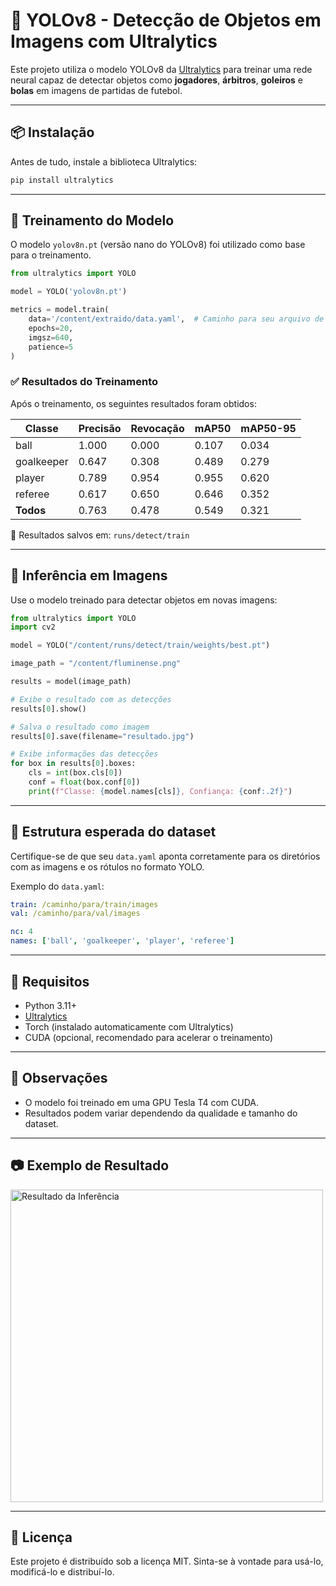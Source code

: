 # 🧠 YOLOv8 - Detecção de Objetos em Imagens com Ultralytics

Este projeto utiliza o modelo YOLOv8 da [Ultralytics](https://github.com/ultralytics/ultralytics) para treinar uma rede neural capaz de detectar objetos como **jogadores**, **árbitros**, **goleiros** e **bolas** em imagens de partidas de futebol.

---

## 📦 Instalação

Antes de tudo, instale a biblioteca Ultralytics:

```bash
pip install ultralytics
```

---

## 🧠 Treinamento do Modelo

O modelo `yolov8n.pt` (versão nano do YOLOv8) foi utilizado como base para o treinamento.

```python
from ultralytics import YOLO

model = YOLO('yolov8n.pt')

metrics = model.train(
    data='/content/extraido/data.yaml',  # Caminho para seu arquivo de configuração de dados
    epochs=20,
    imgsz=640,
    patience=5
)
```

### ✅ Resultados do Treinamento

Após o treinamento, os seguintes resultados foram obtidos:

| Classe      | Precisão | Revocação | mAP50 | mAP50-95 |
|-------------|----------|-----------|-------|----------|
| ball        | 1.000    | 0.000     | 0.107 | 0.034    |
| goalkeeper  | 0.647    | 0.308     | 0.489 | 0.279    |
| player      | 0.789    | 0.954     | 0.955 | 0.620    |
| referee     | 0.617    | 0.650     | 0.646 | 0.352    |
| **Todos**   | 0.763    | 0.478     | 0.549 | 0.321    |

📂 Resultados salvos em: `runs/detect/train`

---

## 📸 Inferência em Imagens

Use o modelo treinado para detectar objetos em novas imagens:

```python
from ultralytics import YOLO
import cv2

model = YOLO("/content/runs/detect/train/weights/best.pt")

image_path = "/content/fluminense.png"

results = model(image_path)

# Exibe o resultado com as detecções
results[0].show()

# Salva o resultado como imagem
results[0].save(filename="resultado.jpg")

# Exibe informações das detecções
for box in results[0].boxes:
    cls = int(box.cls[0])
    conf = float(box.conf[0])
    print(f"Classe: {model.names[cls]}, Confiança: {conf:.2f}")
```

---

## 📁 Estrutura esperada do dataset

Certifique-se de que seu `data.yaml` aponta corretamente para os diretórios com as imagens e os rótulos no formato YOLO.

Exemplo do `data.yaml`:

```yaml
train: /caminho/para/train/images
val: /caminho/para/val/images

nc: 4
names: ['ball', 'goalkeeper', 'player', 'referee']
```

---

## 🚀 Requisitos

- Python 3.11+
- [Ultralytics](https://github.com/ultralytics/ultralytics)
- Torch (instalado automaticamente com Ultralytics)
- CUDA (opcional, recomendado para acelerar o treinamento)

---

## 📌 Observações

- O modelo foi treinado em uma GPU Tesla T4 com CUDA.
- Resultados podem variar dependendo da qualidade e tamanho do dataset.

---

## 📷 Exemplo de Resultado

<img src="resultado.jpg" alt="Resultado da Inferência" width="500"/>

---

## 📄 Licença

Este projeto é distribuído sob a licença MIT. Sinta-se à vontade para usá-lo, modificá-lo e distribuí-lo.
